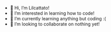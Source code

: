 - 👋 Hi, I’m Lilcattato!
- 👀 I’m interested in learning how to code!
- 🌱 I’m currently learning anything but coding :(
- 💞️ I’m looking to collaborate on nothing yet!

<!---
Lilcattato/Lilcattato is a ✨ special ✨ repository because its `README.md` (this file) appears on your GitHub profile.
You can click the Preview link to take a look at your changes.
--->
